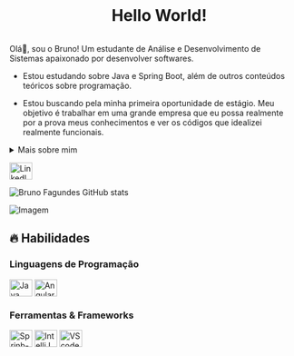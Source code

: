 <!--título-->
<div id="user-content-toc">
  <ul align="center">
    <summary><h1 style="display: inline-block">Hello World!</h1></summary>
</div>

<!-- Presentation -->
<p>
  Olá👋, sou o Bruno! Um estudante de Análise e Desenvolvimento de Sistemas apaixonado por desenvolver softwares.

  - Estou estudando sobre Java e Spring Boot, além de outros conteúdos teóricos sobre programação.

  - Estou buscando pela minha primeira oportunidade de estágio. Meu objetivo é trabalhar em uma grande empresa que eu possa realmente por a prova meus conhecimentos e ver os códigos que idealizei realmente funcionais.
</p>

<!-- Dropdown -->
<details>
  <summary>Mais sobre mim</summary>

  - Tenho 21 anos, atualmente estou morando no interior de São Paulo. Tenho experiências com SQL, HTML, CSS, C++, e os que estou aprofundando conhecimentos Java e Spring Boot.
  
  - Adoro ler livros de ficção, sobre tecnologia e também mangás, assim como assistir filmes e praticar esportes. Acredito que a soma de nossos interesses se torna o que somos e transmitimos para as pessoas. \o/
</details>

<!-- Links -->
[<img src="https://cdn.jsdelivr.net/gh/devicons/devicon@latest/icons/linkedin/linkedin-original.svg" alt="LinkedIn" height="30" width="40">](https://www.linkedin.com/in/brunofagundes-/)


<!-- GithubStats -->
![Bruno Fagundes GitHub stats](https://github-readme-stats.vercel.app/api?username=Bruno-Fagundes&show_icons=true&theme=gotham)

<!-- Portfolio 
## Portfolio:
- [Simulador de Conta Bancária]([https://github.com/VariableBee/seaborn-data-visualization](https://github.com/Bruno-Fagundes/simulando-conta-bancaria))
--> 
<!--
- [Exploratory Data Analysis](https://github.com/VariableBee/EDA_Loggi)
- [Interactive Data Visualization](https://github.com/VariableBee/COVID_19_DASHBOARD)
- [Data Querying and Analysis](https://github.com/VariableBee/AWS_Athena_Queries)
- [Client Registry System](https://github.com/VariableBee/Cartorio)
-->
<!-- GIF -->
<p align="left">
  <img align="center" src="https://github.com/Anmol-Baranwal/Cool-GIFs-For-GitHub/assets/74038190/7d484dc9-68a9-4ee6-a767-aea59035c12d" alt="Imagem">
</p>

## 🔥 Habilidades
<!-- Skills: Programming Languages -->
  <div style="flex-basis: 48%;">
    <h3>Linguagens de Programação</h3>
    <img align="center" alt="Java" height="30" width="40" src="https://cdn.jsdelivr.net/gh/devicons/devicon@latest/icons/java/java-original.svg" />
    <img align="center" alt="Angular" height="30" width="40" src="https://cdn.jsdelivr.net/gh/devicons/devicon@latest/icons/angular/angular-original.svg" />      
    <!-- Skills: Programming Languages 
    <img align="center" alt="HTML" height="30" width="40" src="https://raw.githubusercontent.com/devicons/devicon/master/icons/html5/html5-original.svg">
    <img align="center" alt="CSS" height="30" width="40" src="https://raw.githubusercontent.com/devicons/devicon/master/icons/css3/css3-original.svg">
    <img align="center" alt="Python" height="30" width="40" src="https://raw.githubusercontent.com/devicons/devicon/master/icons/python/python-original.svg">
    <img align="center" alt="C" height="30" width="40" src="https://cdn.jsdelivr.net/gh/devicons/devicon/icons/c/c-original.svg">-->
  </div>
  
  <!-- Skills: Tools & Frameworks -->
  <div style="flex-basis: 48%;">
    <h3>Ferramentas & Frameworks</h3>
    <img align="center" alt="Sprinb-Boot" height="30" width="40"  src="https://cdn.jsdelivr.net/gh/devicons/devicon@latest/icons/spring/spring-original-wordmark.svg" />
     <img align="center" alt="IntelliJ" height="30" width="40" src="https://cdn.jsdelivr.net/gh/devicons/devicon@latest/icons/intellij/intellij-original.svg" />
    <img align="center" alt="VScode" height="30" width="40" src="https://cdn.jsdelivr.net/gh/devicons/devicon/icons/vscode/vscode-original.svg">
    <!-- Skills: Tools & Frameworks 
    <img align="center" alt="Jupyter" height="30" width="40" src="https://cdn.jsdelivr.net/gh/devicons/devicon/icons/jupyter/jupyter-original.svg">
    <img align="center" alt="Chris-AWS" height="30" width="40" src="https://cdn.jsdelivr.net/gh/devicons/devicon/icons/git/git-original.svg">
    <img align="center" alt="Bash" height="30" width="40" src="https://cdn.jsdelivr.net/gh/devicons/devicon/icons/bash/bash-original.svg">
    -->
  </div>
  
  <!-- Skills: Libraries 
  <div style="flex-basis: 48%;">
    <h3>Libraries</h3>
    <img align="center" alt="Numpy" height="30" width="40" src="https://cdn.jsdelivr.net/gh/devicons/devicon/icons/numpy/numpy-original.svg">
    <img align="center" alt="Pandas" src="https://raw.githubusercontent.com/devicons/devicon/2ae2a900d2f041da66e950e4d48052658d850630/icons/pandas/pandas-original.svg" alt="pandas" width="40" height="40"/>
    <img align="center" alt="Seaborn" src="https://seaborn.pydata.org/_images/logo-mark-lightbg.svg" alt="seaborn" width="40" height="40"/>
    <img align="center" alt="Scikit-learn" src="https://upload.wikimedia.org/wikipedia/commons/0/05/Scikit_learn_logo_small.svg" alt="scikit_learn" width="40" height="40"/>
  </div>-->

